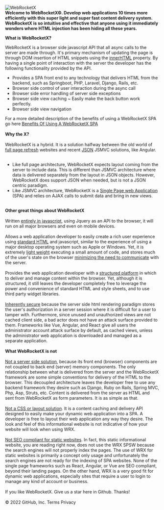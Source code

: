 ![WebRocketX](https://webrocketx.com/images/logo.jpg)
<br/>
<b>Welcome to WebRocketX&copy;.  Develop web applications 10 times more efficiently with this super light and  super fast
content delivery system.  WebRocketX is so intuitive and effective that anyone using it immediately wonders where
HTML injection has been hiding all these years.</b>

<b>What is WebRocketX?</b>

WebRocketX is a browser side javascript API that all async calls to the server are made through.  It's primary mechanism of updating
the page is through DOM insertion of HTML snippets using the <a href="https://webrocketx.com/innerHTML.html" target="_blank">innerHTML</a> property.  By having
a single point of interaction with the server the developer has the following functionality provided by the API.
<br/>
<ul>
    <li>Provides a SPA front end to any technology that delivers HTML from the backend, such as Springboot, PHP, Laravel, Django, Rails, etc.
    <li>Browser side control of user interaction during the async call</li>
    <li>Browser side error handling of server side exceptions</li>
    <li>Browser side view caching ~ Easily make the back button work perfectly.</li>
    <li>Browser side view navigation</li>
</ul>                        
For a more detailed description of the benefits of using a WebRocketX SPA go here
<a href="https://webrocketx.com/benefits.html" target="_blank">Benefits Of Using A WebRocketX SPA</a>
<br/><br/>
<b>Why the X?</b>
<br/><br/>
WebRocketX is a hybrid.  It is a solution halfway between the old world of 
<a href="https://webrocketx.com/fullPageRefresh.html" target="_blank">full page refresh</a>                
websites and recent 
<a href="https://webrocketx.com/json.html" target="_blank">JSON</a>                 
JSMVC solutions, like Angular.
<br/><br/>
<ul>
    <li>Like full page architecture, WebRocketX expects layout coming from the server to include data. This is different than JSMVC architecture where data is delivered separately from the layout in JSON objects. However, WebRocketX does support JSON when needed, but is not a JSON centric paradigm.</li>
    <li>Like JSMVC architecture, WebRocketX is a <a href="https://webrocketx.com/singlePageApplication.html" target="_blank">Single Page web Application</a> (SPA) and relies on AJAX calls to submit data and bring in new views.</li>
</ul>
<br/>
<b>Other great things about WebRocketX</b>
<br/><br/>
Written <ins>entirely in javascript</ins>, using Jquery as an API to the browser, it will run on all major browsers and even on mobile devices.
<br/><br/>
Allows a web application developer to easily create a rich user experience using <ins>standard HTML</ins> and javascript, similar to the 
experience of using a major desktop operating system such as Apple or Windows.  Yet, it is extremely <ins>light weight</ins> executing a 
small amount of code, and stores much of the user's state on the browser <ins>minimizing the need to communicate</ins> with the server.
<br/><br/>
Provides the web application developer with a <ins>structured platform</ins> in which to deliver and manage content within the browser.  
Yet, although it is structured, it still leaves the developer completely free to leverage the power and convenience of standard HTML 
and style sheets, and to use third party widget libraries.
<br/><br/>
<ins>Inherently secure</ins> because the server side html rendering paradigm stores the user's authorization in a server session where it is difficult
for a user to tamper with. Furthermore, since unused and unauthorized views are not cached client side, a bad actor
does not have an attack surface provided to them.  Frameworks like Vue, Angular, and React give all users the administrator account attack surface by
default, as cached views, unless the administrator web application is downloaded and managed as a separate application.
<br/><br/>
<b>What WebRocketX is not</b>
<br/><br/>
<ins>Not a server side solution</ins>, because its front end (browser) components are not coupled to back end (server) memory components.  
The only relationship between what is delivered from the server and the WebRocketX framework are some simple conventions for delivery of the 
HTML to the browser.  This decoupled architecture leaves the developer free to use any backend framework they desire such as Django, Ruby on Rails, Spring MVC, 
Php, Asp, Struts, etc.  Content is delivered from the server as HTML and sent from WebRocketX as form parameters.  It is as simple as that.                        
<br/><br/>
<ins>Not a CSS or layout solution</ins>.  It is a content caching and delivery API designed to easily make your dynamic web application into a SPA.
A developer is free to layout their web application any way they desire.
The look and feel of this informational website is not indicative of how your website will look when using WRX.  
<br/><br/>
<ins>Not SEO compliant for static websites</ins>.
In fact, this static informational website, you are reading right now, does not use the WRX SPSW because the search engines will not properly index the pages.  
The use of WRX for static websites is primarily a concept only usage and unfortunately the search engines are not ready for the indexing of SPA websites.
None of the single page frameworks such as React, Angular, or Vue are SEO compliant, beyond their landing pages.
On the other hand, WRX is a very good fit for dynamic web applications, especially sites that require a user to login to manage any kind of account or business.
<br/><br/>
If you like WebRocketX.  Give us a star here in Github.  Thanks!
<br/><br/>
© 2022 GitHub, Inc.
Terms
Privacy
